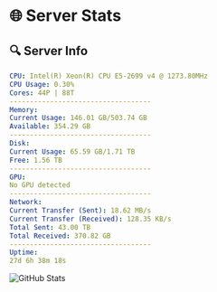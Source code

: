 # 🌐 Server Stats
## 🔍 Server Info
```yaml
CPU: Intel(R) Xeon(R) CPU E5-2699 v4 @ 1273.80MHz
CPU Usage: 0.30%
Cores: 44P | 88T
-----------------------------------
Memory:
Current Usage: 146.01 GB/503.74 GB
Available: 354.29 GB
-----------------------------------
Disk:
Current Usage: 65.59 GB/1.71 TB
Free: 1.56 TB
-----------------------------------
GPU:
No GPU detected
-----------------------------------
Network:
Current Transfer (Sent): 18.62 MB/s
Current Transfer (Received): 128.35 KB/s
Total Sent: 43.00 TB
Total Received: 370.82 GB
-----------------------------------
Uptime:
27d 6h 38m 18s
```
![GitHub Stats](https://img.shields.io/badge/Updated-2025-04-04_04:01:07-blue)